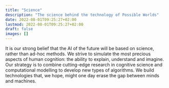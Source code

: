 ```yaml
---
title: "Science"
description: "The science behind the technology of Possible Worlds"
date: 2022-08-01T09:25:27+02:00
lastmod: 2022-08-01T09:25:27+02:00
draft: false
images: []
---
```


It is our strong belief that the AI of the future will be based on science, rather than ad-hoc methods. We strive to simulate the most precious aspects of human cognition: the ability to explain, understand and imagine. Our strategy is to combine cutting-edge research in cognitive science and computational modelling to develop new types of algorithms. We build technologies that, we hope, might one day erase the gap between minds and machines.
<br>
